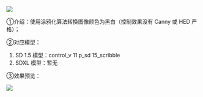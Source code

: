 

![](https://image.uisdc.com/wp-content/uploads/2024/03/uisdc-xt-20240306-22.jpg)

①介绍：使用涂鸦化算法转换图像颜色为黑白（控制效果没有 Canny 或 HED 严格）；

②对应模型：

1.  SD 1.5 模型：control\_v 11 p\_sd 15_scribble
2.  SDXL 模型：暂无

③效果预览：

![](https://image.uisdc.com/wp-content/uploads/2024/03/uisdc-xt-20240306-23.jpg)